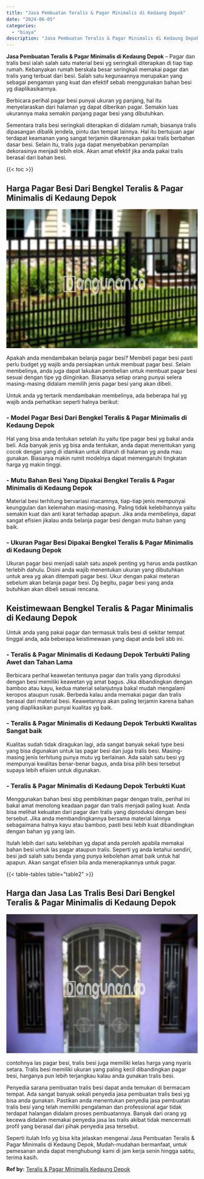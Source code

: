 ```yaml
---
title: "Jasa Pembuatan Teralis & Pagar Minimalis di Kedaung Depok"
date: "2024-06-05"
categories: 
  - "biaya"
description: "Jasa Pembuatan Teralis & Pagar Minimalis di Kedaung Depok. Seperti itulah Info yg bisa kita jelaskan mengenai Jasa Pembuatan Teralis & Pagar Minimalis di Ked..."
---
```


**Jasa Pembuatan Teralis & Pagar Minimalis di Kedaung Depok** – Pagar dan tralis besi ialah salah satu material besi yg seringkali diterapkan di tiap tiap rumah. Kebanyakan rumah berskala besar seringkali memakai pagar dan tralis yang terbuat dari besi. Salah satu kegunaannya merupakan yang sebagai pengaman yang kuat dan efektif sebab menggunakan bahan besi yg diaplikasikannya.

Berbicara perihal pagar besi punyai ukuran yg panjang, hal itu menyelaraskan dari halaman yg dapat diberikan pagar. Semakin luas ukurannya maka semakin panjang pagar besi yang dibutuhkan.

Sementara tralis besi seringkali diterapkan di didalam rumah, biasanya tralis dipasangan dibalik jendela, pintu dan tempat lainnya. Hal itu bertujuan agar terdapat keamanan yang sangat terjamin dikarenakan pakai tralis berbahan dasar besi. Selain itu, tralis juga dapat menyebabkan penampilan dekorasinya menjadi lebih elok. Akan amat efektif jika anda pakai tralis berasal dari bahan besi.

{{< toc >}}

## Harga Pagar Besi Dari Bengkel Teralis & Pagar Minimalis di Kedaung Depok

![Jasa Pembuatan Teralis & Pagar Minimalis di Kedaung Depok](/images/pagar-minimalis-murah-36.png)

Apakah anda mendambakan belanja pagar besi? Membeli pagar besi pasti perlu budget yg wajib anda persiapkan untuk membuat pagar besi. Selain membelinya, anda juga dapat lakukan pembelian untuk membuat pagar besi sesuai dengan tipe yg diinginkan. Biasanya setiap orang punyai selera masing-masing didalam memilih jenis pagar besi yang akan dibeli.

Untuk anda yg tertarik mendambakan membelinya, ada beberapa hal yg wajib anda perhatikan seperti halnya berikut:
### \- Model Pagar Besi Dari Bengkel Teralis & Pagar Minimalis di Kedaung Depok

Hal yang bisa anda tentukan setelah itu yaitu tipe pagar besi yg bakal anda beli. Ada banyak jenis yg bisa anda tentukan, anda dapat menentukan yang cocok dengan yang di idamkan untuk ditaruh di halaman yg anda mau gunakan. Biasanya makin rumit modelnya dapat memengaruhi tingkatan harga yg makin tinggi.

### \- Mutu Bahan Besi Yang Dipakai Bengkel Teralis & Pagar Minimalis di Kedaung Depok

Material besi terhitung bervariasi macamnya, tiap-tiap jenis mempunyai keunggulan dan kelemahan masing-masing. Paling tidak kelebihannya yaitu semakin kuat dan anti karat terhadap apapun. Jika anda membelinya, dapat sangat efisien jikalau anda belanja pagar besi dengan mutu bahan yang baik.

### \- Ukuran Pagar Besi Dipakai Bengkel Teralis & Pagar Minimalis di Kedaung Depok

Ukuran pagar besi menjadi salah satu aspek penting yg harus anda pastikan terlebih dahulu. Disini anda wajib menentukan ukuran yang dibutuhkan untuk area yg akan ditempati pagar besi. Ukur dengan pakai meteran sebelum akan belanja pagar besi. Dg begitu, pagar besi yang anda butuhkan akan dibeli sesuai rencana.

## Keistimewaan Bengkel Teralis & Pagar Minimalis di Kedaung Depok

Untuk anda yang pakai pagar dan termasuk tralis besi di sekitar tempat tinggal anda, ada beberapa keistimewaan yang dapat anda beli sbb ini.

### \- Teralis & Pagar Minimalis di Kedaung Depok Terbukti Paling Awet dan Tahan Lama

Berbicara perihal keawetan tentunya pagar dan tralis yang diproduksi dengan besi memiliki keawetan yg amat bagus. Jika dibandingkan dengan bamboo atau kayu, kedua material selanjutnya bakal mudah mengalami keropos ataupun rusak. Berbeda kalau anda memakai pagar dan tralis berasal dari material besi. Keawetannya akan paling terjamin karena bahan yang diaplikasikan punyai kualitas yg baik.

### \- Teralis & Pagar Minimalis di Kedaung Depok Terbukti Kwalitas Sangat baik

Kualitas sudah tidak diragukan lagi, ada sangat banyak sekali type besi yang bisa digunakan untuk las pagar besi dan juga tralis besi. Masing-masing jenis terhitung punya mutu yg berlainan. Ada salah satu besi yg mempunyai kwalitas benar-benar bagus, anda bisa pilih besi tersebut supaya lebih efisien untuk digunakan.

### \- Teralis & Pagar Minimalis di Kedaung Depok Terbukti Kuat

Menggunakan bahan besi sbg pembikinan pagar dengan tralis, perihal ini bakal amat menolong keadaan pagar dan tralis menjadi paling kuat. Anda bisa melihat kekuatan dari pagar dan tralis yang diproduksi dengan besi tersebut. Jika anda membandingkannya bersama material lainnya sebagaimana halnya kayu atau bamboo, pasti besi lebih kuat dibandingkan dengan bahan yg yang lain.

Itulah lebih dari satu kelebihan yg dapat anda peroleh apabila memakai bahan besi untuk las pagar ataupun tralis. Seperti yg anda ketahui sendiri, besi jadi salah satu benda yang punya kebolehan amat baik untuk hal apapun. Akan sangat efisien bila anda menerapkannya untuk pagar.

{{< table-tables table="table2" >}}

## Harga dan Jasa Las Tralis Besi Dari Bengkel Teralis & Pagar Minimalis di Kedaung Depok

![Jasa Pembuatan Teralis & Pagar Minimalis di Kedaung Depok](/images/teralis-minimalis-murah-18.png)

contohnya las pagar besi, tralis besi juga memiliki kelas harga yang nyaris setara. Tralis besi memiliki ukuran yang paling kecil dibandingkan pagar besi, harganya pun lebih terjangkau kalau anda gunakan tralis besi.

Penyedia sarana pembuatan tralis besi dapat anda temukan di bermacam tempat. Ada sangat banyak sekali penyedia jasa pembuatan tralis besi yg bisa anda gunakan. Pastikan anda menentukan penyedia jasa pembuatan tralis besi yang telah memiliki pengalaman dan professional agar tidak terdapat halangan didalam proses pembuatannya. Banyak dari orang yg kecewa didalam memakai penyedia jasa las tralis akibat tidak mencermati profil yang berasal dari pihak penyedia jasa tersebut.

Seperti itulah Info yg bisa kita jelaskan mengenai Jasa Pembuatan Teralis & Pagar Minimalis di Kedaung Depok, Mudah-mudahan bermanfaat, untuk pemesanan anda dapat menghubungi kami di jam kerja senin hingga sabtu, terima kasih.

**Ref by:** [Teralis & Pagar Minimalis Kedaung Depok](https://id.wikipedia.org/wiki/Teralis)
